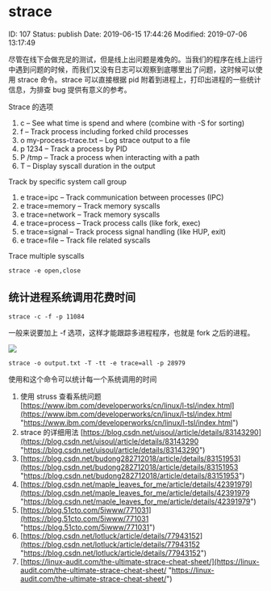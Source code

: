 # strace


ID: 107
Status: publish
Date: 2019-06-15 17:44:26
Modified: 2019-07-06 13:17:49


尽管在线下会做充足的测试，但是线上出问题是难免的。当我们的程序在线上运行中遇到问题的时候，而我们又没有日志可以观察到底哪里出了问题，这时候可以使用 strace 命令。strace 可以直接根据 pid 附着到进程上，打印出进程的一些统计信息，为排查 bug 提供有意义的参考。

Strace 的选项

1. c – See what time is spend and where (combine with -S for sorting)
2. f – Track process including forked child processes
3. o my-process-trace.txt – Log strace output to a file
4. p 1234 – Track a process by PID
5. P /tmp – Track a process when interacting with a path
6. T – Display syscall duration in the output

Track by specific system call group 

1. e trace=ipc – Track communication between processes (IPC)
2. e trace=memory – Track memory syscalls
3. e trace=network – Track memory syscalls
4. e trace=process – Track process calls (like fork, exec)
5. e trace=signal – Track process signal handling (like HUP, exit)
6. e trace=file – Track file related syscalls

Trace multiple syscalls 

```
strace -e open,close
```

## 统计进程系统调用花费时间

```
strace -c -f -p 11084
```

一般来说要加上 -f 选项，这样才能跟踪多进程程序，也就是 fork 之后的进程。

![](https://yifei.me/wp-content/uploads/2019/06/20190605-145050-1.png)

```
strace -o output.txt -T -tt -e trace=all -p 28979
```

使用和这个命令可以统计每一个系统调用的时间

1. 使用 struss 查看系统问题 [https://www.ibm.com/developerworks/cn/linux/l-tsl/index.html](https://www.ibm.com/developerworks/cn/linux/l-tsl/index.html "https://www.ibm.com/developerworks/cn/linux/l-tsl/index.html")
2. strace 的详细用法 [https://blog.csdn.net/uisoul/article/details/83143290](https://blog.csdn.net/uisoul/article/details/83143290 "https://blog.csdn.net/uisoul/article/details/83143290")
3. [https://blog.csdn.net/budong282712018/article/details/83151953](https://blog.csdn.net/budong282712018/article/details/83151953 "https://blog.csdn.net/budong282712018/article/details/83151953")
4. [https://blog.csdn.net/maple_leaves_for_me/article/details/42391979](https://blog.csdn.net/maple_leaves_for_me/article/details/42391979 "https://blog.csdn.net/maple_leaves_for_me/article/details/42391979")
5. [https://blog.51cto.com/5iwww/771031](https://blog.51cto.com/5iwww/771031 "https://blog.51cto.com/5iwww/771031")
6. [https://blog.csdn.net/lotluck/article/details/77943152](https://blog.csdn.net/lotluck/article/details/77943152 "https://blog.csdn.net/lotluck/article/details/77943152")
7. [https://linux-audit.com/the-ultimate-strace-cheat-sheet/](https://linux-audit.com/the-ultimate-strace-cheat-sheet/ "https://linux-audit.com/the-ultimate-strace-cheat-sheet/")